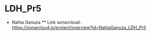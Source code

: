 # LDH_Pr5

* Nahia Ganuza
** Link sonarcloud :
https://sonarcloud.io/project/overview?id=NahiaGanuza_LDH_Pr5
